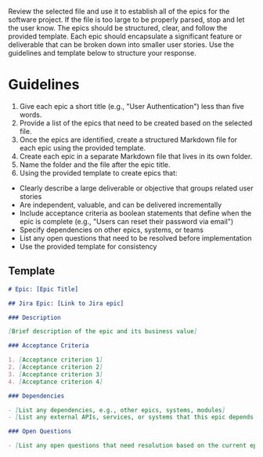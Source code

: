 Review the selected file and use it to establish all of the epics for the software project. If the file is too large to be properly parsed, stop and let the user know. The epics should be structured, clear, and follow the provided template. Each epic should encapsulate a significant feature or deliverable that can be broken down into smaller user stories. Use the guidelines and template below to structure your response.

# Guidelines
1. Give each epic a short title (e.g., "User Authentication") less than five words. 
2. Provide a list of the epics that need to be created based on the selected file. 
3. Once the epics are identified, create a structured Markdown file for each epic using the provided template. 
4. Create each epic in a separate Markdown file that lives in its own folder. 
5. Name the folder and the file after the epic title. 
6. Using the provided template to create epics that:
- Clearly describe a large deliverable or objective that groups related user stories
- Are independent, valuable, and can be delivered incrementally
- Include acceptance criteria as boolean statements that define when the epic is complete (e.g., "Users can reset their password via email")
- Specify dependencies on other epics, systems, or teams
- List any open questions that need to be resolved before implementation
- Use the provided template for consistency

## Template
```markdown
# Epic: [Epic Title]

## Jira Epic: [Link to Jira epic]

### Description

[Brief description of the epic and its business value]

### Acceptance Criteria

1. [Acceptance criterion 1]
2. [Acceptance criterion 2] 
3. [Acceptance criterion 3]
4. [Acceptance criterion 4]   

### Dependencies

- [List any dependencies, e.g., other epics, systems, modules]
- [List any external APIs, services, or systems that this epic depends on]

### Open Questions

- [List any open questions that need resolution based on the current epic description]

```
